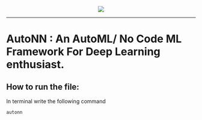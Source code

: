 <p align="center">
  <img src="https://user-images.githubusercontent.com/55054089/190849404-ac47a467-3f66-48af-a037-177938230c4b.png" />
</p>

***
# AutoNN : An AutoML/ No Code ML Framework For Deep Learning enthusiast.

## How to run the file:

In terminal write the following command
```
autonn
```

